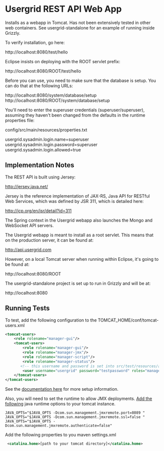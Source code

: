 
Usergrid REST API Web App
=========================


Installs as a webapp in Tomcat. Has not been extensively tested in other web containers.
See usergrid-standalone for an example of running inside Grizzly.

To verify installation, go here:

http://localhost:8080/test/hello

Eclipse insists on deploying with the ROOT servlet prefix:

http://localhost:8080/ROOT/test/hello

Before you can use, you need to make sure that the database is setup. You can
do that at the following URLs:

http://localhost:8080/system/database/setup
http://localhost:8080/ROOT/system/database/setup

You'll need to enter the superuser credentials (superuser/superuser), assuming
they haven't been changed from the defaults in the runtime properties file:

config/src/main/resources/properties.txt

usergrid.sysadmin.login.name=superuser
usergrid.sysadmin.login.password=superuser
usergrid.sysadmin.login.allowed=true


Implementation Notes
--------------------

The REST API is built using Jersey:

http://jersey.java.net/

Jersey is the reference implementation of JAX-RS, Java API for RESTful Web
Services, which was defined by JSR 311, which is detailed here:

http://jcp.org/en/jsr/detail?id=311

The Spring context in the Usergrid webapp also launches the Mongo and
WebSocket API servers.

The Usergrid webapp is meant to install as a root servlet. This means that on
the production server, it can be found at:

http://api.usergrid.com

However, on a local Tomcat server when running within Eclipse, it's
going to be found at:

http://localhost:8080/ROOT

The usergrid-standalone project is set up to run in Grizzly and will be at:

http://localhost:8080


Running Tests
-------------

To test, add the following configuration to the TOMCAT_HOME/conf/tomcat-users.xml

```xml
<tomcat-users>
    <role rolename="manager-gui"/>
    <tomcat-users>
        <role rolename="manager-gui"/>
        <role rolename="manager-jmx"/>
        <role rolename="manager-script"/>
        <role rolename="manager-status"/>
       <!-- this username and password is set into src/test/resources/arquillian.xml -->
        <user username="usergrid" password="testpassword" roles="manager-script, manager-jmx, manager-gui, manager-status"/>
    </tomcat-users>
</tomcat-users>
```


See the [documentation here](https://docs.jboss.org/author/display/ARQ/Tomcat+7.0+-+Managed) for more setup information.

Also, you will need to set the runtime to allow JMX deployments.  [Add the following](https://docs.jboss.org/author/display/ARQ/Tomcat+7.0+-+Remote) java runtime options to your tomcat instance.


```
JAVA_OPTS="$JAVA_OPTS -Dcom.sun.management.jmxremote.port=8089 "
JAVA_OPTS="$JAVA_OPTS -Dcom.sun.management.jmxremote.ssl=false "
JAVA_OPTS="$JAVA_OPTS -Dcom.sun.management.jmxremote.authenticate=false"
```




Add the following properties to you maven settings.xml

```xml
 <catalina.home>[path to your tomcat directory]</catalina.home>
 ```
